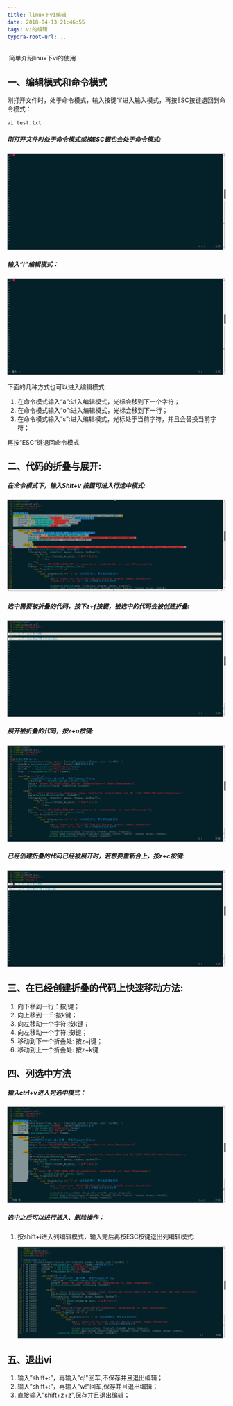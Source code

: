 ```yaml
---
title: linux下vi编辑
date: 2018-04-13 21:46:55
tags: vi的编辑
typora-root-url: ..
---
```


​	简单介绍linux下vi的使用 <!--more-->

## 一、编辑模式和命令模式

​	刚打开文件时，处于命令模式，输入按键“i'进入输入模式，再按ESC按键退回到命令模式：

```
vi test.txt
```

##### 刚打开文件时处于命令模式或按ESC键也会处于命令模式:

![i_no_edi](/img/fangzy/vi/vi_no_edit.jpg)

##### 输入“i”编辑模式：

![i_edi](/img/fangzy/vi/vi_edit.png)

下面的几种方式也可以进入编辑模式:

1. 在命令模式输入“a":进入编辑模式，光标会移到下一个字符；
2. 在命令模式输入“o":进入编辑模式，光标会移到下一行；
3. 在命令模式输入“s":进入编辑模式，光标处于当前字符，并且会替换当前字符；

再按“ESC”键退回命令模式

## 二、代码的折叠与展开:

##### 在命令模式下，输入Shit+v 按键可进入行选中模式:

![i_row_selec](/img/fangzy/vi/vi_row_select.png)

##### 选中需要被折叠的代码，按下z+f按键，被选中的代码会被创建折叠:

![i_fold_cod](/img/fangzy/vi/vi_fold_code.png)

##### 展开被折叠的代码，按z+o按键:

![i_open_cod](/img/fangzy/vi/vi_open_code.png)

##### 已经创建折叠的代码已经被展开时，若想要重新合上，按z+c按键:

![i_close_cod](/img/fangzy/vi/vi_close_code.png)

## 三、在已经创建折叠的代码上快速移动方法:

1. 向下移到一行：按j键；
2. 向上移到一千:按k键；
3. 向左移动一个字符:按k键；
4. 向左移动一个字符:按l键；
5. 移动到下一个折叠处: 按z+j键；
6. 移动到上一个折叠处: 按z+k键

## 四、列选中方法

##### 输入ctrl+v进入列选中模式：

![i_cloumns_selec](/img/fangzy/vi/vi_cloumns_select.png)

##### 选中之后可以进行插入、删除操作：

1. 按shift+i进入列编辑模式，输入完后再按ESC按键退出列编辑模式:

   ![i_columns_edi](/img/fangzy/vi/vi_columns_edit.png)

## 五、退出vi

1. 输入”shift+:”，再输入"q!"回车,不保存并且退出编辑；
2. 输入”shift+:”，再输入"w!"回车,保存并且退出编辑；
3. 直接输入”shift+z+z”,保存并且退出编辑；

